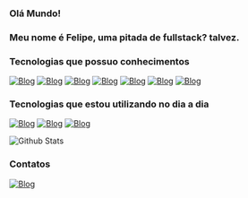 ### Olá Mundo!

### Meu nome é Felipe, uma pitada de fullstack? talvez.

### Tecnologias que possuo conhecimentos

[![Blog](https://img.shields.io/badge/Java-ED8B00?style=for-the-badge&logo=openjdk&logoColor=white)]()
[![Blog](https://img.shields.io/badge/HTML5-E34F26?style=for-the-badge&logo=html5&logoColor=white)]()
[![Blog](https://img.shields.io/badge/CSS3-1572B6?style=for-the-badge&logo=css3&logoColor=white)]()
[![Blog](https://img.shields.io/badge/Python-14354C?style=for-the-badge&logo=python&logoColor=white)]()
[![Blog](https://img.shields.io/badge/JavaScript-323330?style=for-the-badge&logo=javascript&logoColor=F7DF1E)]()
[![Blog](https://img.shields.io/badge/MySQL-005C84?style=for-the-badge&logo=mysql&logoColor=white)]()
[![Blog](https://img.shields.io/badge/C-00599C?style=for-the-badge&logo=c&logoColor=white)]()


### Tecnologias que estou utilizando no dia a dia

[![Blog](https://img.shields.io/badge/C-00599C?style=for-the-badge&logo=c&logoColor=white)]()
[![Blog](https://img.shields.io/badge/Python-14354C?style=for-the-badge&logo=python&logoColor=white)]()
[![Blog](https://img.shields.io/badge/MySQL-005C84?style=for-the-badge&logo=mysql&logoColor=white)]()


![Github Stats](https://teste-beta-ivory.vercel.app/api?username=FelpsGonsales&theme=blue-green)


### Contatos
[![Blog](https://img.shields.io/badge/linktree-39E09B?style=for-the-badge&logo=linktree&logoColor=white)](https://linktr.ee/felpos)

